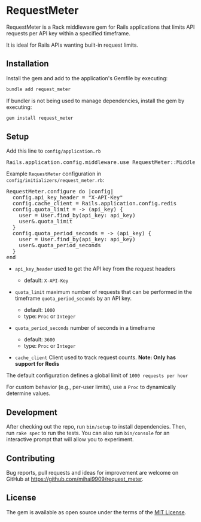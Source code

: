 # RequestMeter


RequestMeter is a Rack middleware gem for Rails applications that limits API requests per API key within a specified timeframe.

It is ideal for Rails APIs wanting built-in request limits.

## Installation

Install the gem and add to the application's Gemfile by executing:

```bash
bundle add request_meter
```

If bundler is not being used to manage dependencies, install the gem by executing:

```bash
gem install request_meter
```

## Setup

Add this line to `config/application.rb`

<pre lang="ruby">
Rails.application.config.middleware.use RequestMeter::Middleware
</pre>

Example `RequestMeter` configuration in `config/initializers/request_meter.rb`:


<pre lang="ruby">
RequestMeter.configure do |config|
  config.api_key_header = "X-API-Key"
  config.cache_client = Rails.application.config.redis
  config.quota_limit = -> (api_key) {
    user = User.find_by(api_key: api_key)
    user&.quota_limit
  }
  config.quota_period_seconds = -> (api_key) {
    user = User.find_by(api_key: api_key)
    user&.quota_period_seconds
  }
end
</pre>


- `api_key_header` used to get the API key from the request headers
    - default: `X-API-Key`

- `quota_limit` maximum number of requests that can be performed in the timeframe `quota_period_seconds` by an API key.
    - default: `1000`
    - type: `Proc` or `Integer`

- `quota_period_seconds` number of seconds in a timeframe
    - default: `3600`
    - type: `Proc` or `Integer`

- `cache_client` Client used to track request counts. **Note: Only has support for Redis**

The default configuration defines a global limit of `1000 requests per hour`

For custom behavior (e.g., per-user limits), use a `Proc` to dynamically determine values.

## Development

After checking out the repo, run `bin/setup` to install dependencies. Then, run `rake spec` to run the tests. You can also run `bin/console` for an interactive prompt that will allow you to experiment.

## Contributing

Bug reports, pull requests and ideas for improvement are welcome on GitHub at https://github.com/mihai9909/request_meter.

## License

The gem is available as open source under the terms of the [MIT License](https://opensource.org/licenses/MIT).
